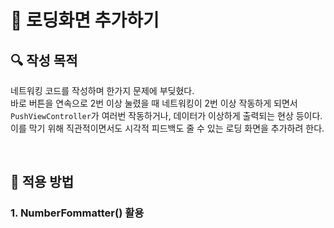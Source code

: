 # 🚧 로딩화면 추가하기

## **🔍** 작성 목적

네트워킹 코드를 작성하며 한가지 문제에 부딪혔다.   
바로 버튼을 연속으로 2번 이상 눌렸을 때 네트워킹이 2번 이상 작동하게 되면서   
`PushViewController`가 여러번 작동하거나, 데이터가 이상하게 출력되는 현상 등이다.   
이를 막기 위해 직관적이면서도 시각적 피드백도 줄 수 있는 로딩 화면을 추가하려 한다.

<br>

## 📌 적용 방법

### 1. NumberFommatter() 활용